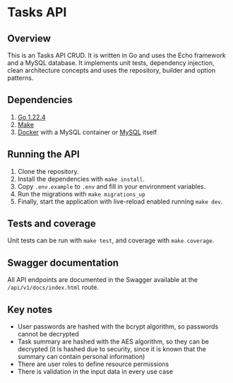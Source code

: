 # Tasks API

## Overview

This is an Tasks API CRUD.
It is written in Go and uses the Echo framework and a MySQL database.
It implements unit tests, dependency injection, clean architecture concepts
and uses the repository, builder and option patterns.

## Dependencies

1. [Go 1.22.4](https://go.dev/doc/install)
2. [Make](https://www.gnu.org/software/make/)
3. [Docker](https://www.docker.com/) with a MySQL container or [MySQL](https://www.mysql.com/downloads/) itself

## Running the API

1. Clone the repository.
2. Install the dependencies with `make install`.
3. Copy `.env.example` to `.env` and fill in your environment variables.
4. Run the migrations with `make migrations_up`
5. Finally, start the application with live-reload enabled running `make dev`.

## Tests and coverage

Unit tests can be run with `make test`, and coverage with `make coverage`.

## Swagger documentation

All API endpoints are documented in the Swagger available at the `/api/v1/docs/index.html` route.

## Key notes

- User passwords are hashed with the bcrypt algorithm, so passwords cannot be decrypted
- Task summary are hashed with the AES algorithm, so they can be decrypted (it is hashed due to security, since it is known that the summary can contain personal information)
- There are user roles to define resource permissions
- There is validation in the input data in every use case
